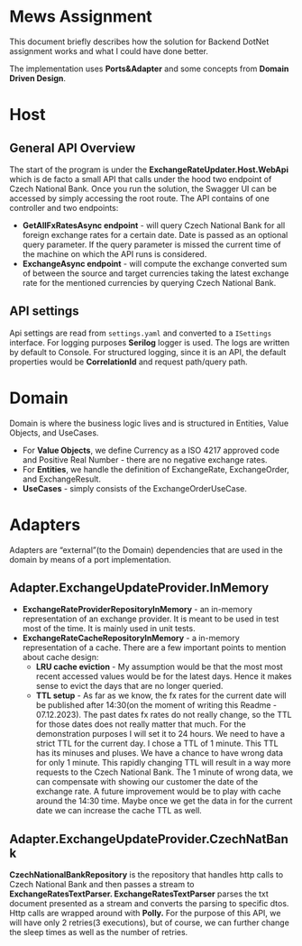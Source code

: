 # Mews Assignment

This document briefly describes how the solution for Backend DotNet assignment works and what I could have done better.

The implementation uses **Ports&Adapter** and some concepts from **Domain Driven Design**.

# Host

## **General API Overview**

The start of the program is under the **ExchangeRateUpdater.Host.WebApi** which is de facto a small API that calls under the hood two endpoint of Czech National Bank. Once you run the solution, the Swagger UI can be accessed by simply accessing the root route. The API contains of one controller and two endpoints:

- **GetAllFxRatesAsync endpoint** - will query Czech National Bank for all foreign exchange rates for a certain date. Date is passed as an optional query parameter. If the query parameter is missed the current time of the machine on which the API runs is considered.
- **ExchangeAsync endpoint** - will compute the exchange converted sum of between the source and target currencies taking the latest exchange rate for the mentioned currencies by querying Czech National Bank.

## API settings

Api settings are read from `settings.yaml`  and converted to a `ISettings` interface. For logging purposes **Serilog** logger is used. The logs are written by default to Console. For structured logging, since it is an API, the default properties would be **CorrelationId** and request path/query path.

# Domain

Domain is where the business logic lives and is structured in Entities, Value Objects, and UseCases.

- For **Value Objects**, we define Currency as a ISO 4217 approved code and Positive Real Number - there are no negative exchange rates.
- For **Entities**, we handle the definition of ExchangeRate, ExchangeOrder, and ExchangeResult.
- **UseCases** - simply consists of the ExchangeOrderUseCase.

# Adapters

Adapters are “external”(to the Domain) dependencies that are used in the domain by means of a port implementation.

## Adapter.ExchangeUpdateProvider.InMemory

- **ExchangeRateProviderRepositoryInMemory** - an in-memory representation of an exchange provider. It is meant to be used in test most of the time. It is mainly used in unit tests.
- **ExchangeRateCacheRepositoryInMemory** - a in-memory representation of a cache. There are a few important points to mention about cache design:
    - **LRU cache eviction** - My assumption would be that the most most recent accessed values would be for the latest days. Hence it makes sense to evict the days that are no longer queried.
    - **TTL setup** - As far as we know, the fx rates for the current date will be published after 14:30(on the moment of writing this Readme - 07.12.2023). The past dates fx rates do not really change, so the TTL for those dates does not really matter that much. For the demonstration purposes I will set it to 24 hours. We need to have a strict TTL for the current day. I chose a TTL of 1 minute. This TTL has its minuses and pluses. We have a chance to have wrong data for only 1 minute. This rapidly changing TTL will result in a way more requests to the Czech National Bank. The 1 minute of wrong data, we can compensate with showing our customer the date of the exchange rate. A future improvement would be to play with cache around the 14:30 time. Maybe once we get the data in for the current date we can increase the cache TTL as well.

## Adapter.ExchangeUpdateProvider.CzechNatBank

**CzechNationalBankRepository** is the repository that handles http calls to Czech National Bank and then passes a stream to **ExchangeRatesTextParser. ExchangeRatesTextParser** parses the txt document presented as a stream and converts the parsing to specific dtos. Http calls are wrapped around with **Polly.** For the purpose of this API, we will have only 2 retries(3 executions), but of course, we can further change the sleep times as well as the number of retries.